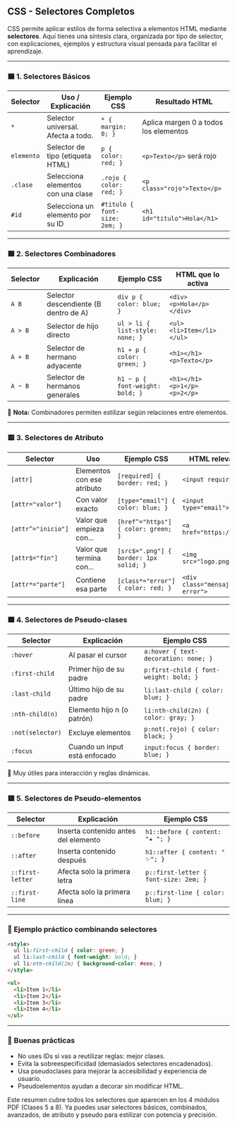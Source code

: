 ## CSS - Selectores Completos

CSS permite aplicar estilos de forma selectiva a elementos HTML mediante **selectores**. Aquí tienes una síntesis clara, organizada por tipo de selector, con explicaciones, ejemplos y estructura visual pensada para facilitar el aprendizaje.

---

### 🟦 1. Selectores Básicos

| Selector   | Uso / Explicación                  | Ejemplo CSS                   | Resultado HTML                        |
| ---------- | ---------------------------------- | ----------------------------- | ------------------------------------- |
| `*`        | Selector universal. Afecta a todo. | `* { margin: 0; }`            | Aplica margen 0 a todos los elementos |
| `elemento` | Selector de tipo (etiqueta HTML)   | `p { color: red; }`           | `<p>Texto</p>` será rojo              |
| `.clase`   | Selecciona elementos con una clase | `.rojo { color: red; }`       | `<p class="rojo">Texto</p>`           |
| `#id`      | Selecciona un elemento por su ID   | `#titulo { font-size: 2em; }` | `<h1 id="titulo">Hola</h1>`           |

---

### 🟩 2. Selectores Combinadores

| Selector | Explicación                           | Ejemplo CSS                     | HTML que lo activa          |
| -------- | ------------------------------------- | ------------------------------- | --------------------------- |
| `A B`    | Selector descendiente (B dentro de A) | `div p { color: blue; }`        | `<div><p>Hola</p></div>`    |
| `A > B`  | Selector de hijo directo              | `ul > li { list-style: none; }` | `<ul><li>Item</li></ul>`    |
| `A + B`  | Selector de hermano adyacente         | `h1 + p { color: green; }`      | `<h1></h1><p>Texto</p>`     |
| `A ~ B`  | Selector de hermanos generales        | `h1 ~ p { font-weight: bold; }` | `<h1></h1><p>1</p><p>2</p>` |

📌 **Nota:** Combinadores permiten estilizar según relaciones entre elementos.

---

### 🟨 3. Selectores de Atributo

| Selector           | Uso                        | Ejemplo CSS                            | HTML relevante                |
| ------------------ | -------------------------- | -------------------------------------- | ----------------------------- |
| `[attr]`           | Elementos con ese atributo | `[required] { border: red; }`          | `<input required>`            |
| `[attr="valor"]`   | Con valor exacto           | `[type="email"] { color: blue; }`      | `<input type="email">`        |
| `[attr^="inicio"]` | Valor que empieza con...   | `[href^="https"] { color: green; }`    | `<a href="https://...">`      |
| `[attr$="fin"]`    | Valor que termina con...   | `[src$=".png"] { border: 1px solid; }` | `<img src="logo.png">`        |
| `[attr*="parte"]`  | Contiene esa parte         | `[class*="error"] { color: red; }`     | `<div class="mensaje-error">` |

---

### 🟧 4. Selectores de Pseudo-clases

| Selector         | Explicación                   | Ejemplo CSS                            |
| ---------------- | ----------------------------- | -------------------------------------- |
| `:hover`         | Al pasar el cursor            | `a:hover { text-decoration: none; }`   |
| `:first-child`   | Primer hijo de su padre       | `p:first-child { font-weight: bold; }` |
| `:last-child`    | Último hijo de su padre       | `li:last-child { color: blue; }`       |
| `:nth-child(n)`  | Elemento hijo n (o patrón)    | `li:nth-child(2n) { color: gray; }`    |
| `:not(selector)` | Excluye elementos             | `p:not(.rojo) { color: black; }`       |
| `:focus`         | Cuando un input está enfocado | `input:focus { border: blue; }`        |

📌 Muy útiles para interacción y reglas dinámicas.

---

### 🟥 5. Selectores de Pseudo-elementos

| Selector         | Explicación                          | Ejemplo CSS                           |
| ---------------- | ------------------------------------ | ------------------------------------- |
| `::before`       | Inserta contenido antes del elemento | `h1::before { content: "★ "; }`       |
| `::after`        | Inserta contenido después            | `h1::after { content: " ✨"; }`        |
| `::first-letter` | Afecta solo la primera letra         | `p::first-letter { font-size: 2em; }` |
| `::first-line`   | Afecta solo la primera línea         | `p::first-line { color: blue; }`      |

---

### 🧠 Ejemplo práctico combinando selectores

```html
<style>
  ul li:first-child { color: green; }
  ul li:last-child { font-weight: bold; }
  ul li:nth-child(2n) { background-color: #eee; }
</style>

<ul>
  <li>Item 1</li>
  <li>Item 2</li>
  <li>Item 3</li>
  <li>Item 4</li>
</ul>
```

---

### 📌 Buenas prácticas

* No uses IDs si vas a reutilizar reglas: mejor clases.
* Evita la sobreespecificidad (demasiados selectores encadenados).
* Usa pseudoclases para mejorar la accesibilidad y experiencia de usuario.
* Pseudoelementos ayudan a decorar sin modificar HTML.

Este resumen cubre todos los selectores que aparecen en los 4 módulos PDF (Clases 5 a 8). Ya puedes usar selectores básicos, combinados, avanzados, de atributo y pseudo para estilizar con potencia y precisión.
